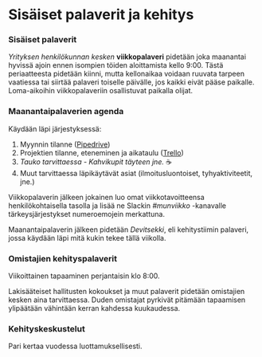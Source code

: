 # Sisäiset palaverit ja kehitys

### Sisäiset palaverit <a href="#sisaeiset-palaverit" id="sisaeiset-palaverit"></a>

_Yrityksen henkilökunnan kesken_ **viikkopalaveri** pidetään joka maanantai hyvissä ajoin ennen isompien töiden aloittamista kello 9:00. Tästä periaatteesta pidetään kiinni, mutta kellonaikaa voidaan ruuvata tarpeen vaatiessa tai siirtää palaveri toiselle päivälle, jos kaikki eivät pääse paikalle. Loma-aikoihin viikkopalaveriin osallistuvat paikalla olijat.

### Maanantaipalaverien agenda

Käydään läpi järjestyksessä:

1. Myynnin tilanne ([Pipedrive](https://digitoimistodudeoy-07a88c.pipedrive.com/))
2. Projektien tilanne, eteneminen ja aikataulu ([Trello](https://trello.com/b/OkWcwoTl/projektit))
3. _Tauko tarvittaessa - Kahvikupit täyteen jne._ ☕️
4. Muut tarvittaessa läpikäytävät asiat (ilmoitusluontoiset, tyhyaktiviteetit, jne.)

Viikkopalaverin jälkeen jokainen luo omat viikkotavoitteensa henkilökohtaisella tasolla ja lisää ne Slackin _#munviikko_ -kanavalle tärkeysjärjestykset numeroemojein merkattuna.

Maanantaipalaverin jälkeen pidetään _Devitsekki_, eli kehitystiimin palaveri, jossa käydään läpi mitä kukin tekee tällä viikolla.

### Omistajien kehityspalaverit

Viikoittainen tapaaminen perjantaisin klo 8:00.

Lakisääteiset hallitusten kokoukset ja muut palaverit pidetään omistajien kesken aina tarvittaessa. Duden omistajat pyrkivät pitämään tapaamisen ylipäätään vähintään kerran kahdessa kuukaudessa.

### Kehityskeskustelut

Pari kertaa vuodessa luottamuksellisesti.
